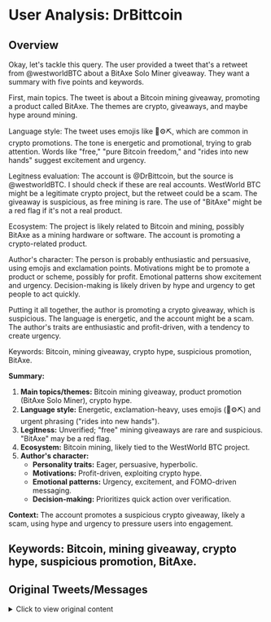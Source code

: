 # User Analysis: DrBittcoin

## Overview

<think>
Okay, let's tackle this query. The user provided a tweet that's a retweet from @westworldBTC about a BitAxe Solo Miner giveaway. They want a summary with five points and keywords.

First, main topics. The tweet is about a Bitcoin mining giveaway, promoting a product called BitAxe. The themes are crypto, giveaways, and maybe hype around mining. 

Language style: The tweet uses emojis like 🤠⚙️⛏️, which are common in crypto promotions. The tone is energetic and promotional, trying to grab attention. Words like "free," "pure Bitcoin freedom," and "rides into new hands" suggest excitement and urgency.

Legitness evaluation: The account is @DrBittcoin, but the source is @westworldBTC. I should check if these are real accounts. WestWorld BTC might be a legitimate crypto project, but the retweet could be a scam. The giveaway is suspicious, as free mining is rare. The use of "BitAxe" might be a red flag if it's not a real product.

Ecosystem: The project is likely related to Bitcoin and mining, possibly BitAxe as a mining hardware or software. The account is promoting a crypto-related product.

Author's character: The person is probably enthusiastic and persuasive, using emojis and exclamation points. Motivations might be to promote a product or scheme, possibly for profit. Emotional patterns show excitement and urgency. Decision-making is likely driven by hype and urgency to get people to act quickly.

Putting it all together, the author is promoting a crypto giveaway, which is suspicious. The language is energetic, and the account might be a scam. The author's traits are enthusiastic and profit-driven, with a tendency to create urgency.

Keywords: Bitcoin, mining giveaway, crypto hype, suspicious promotion, BitAxe.
</think>

**Summary:**  
1. **Main topics/themes:** Bitcoin mining giveaway, product promotion (BitAxe Solo Miner), crypto hype.  
2. **Language style:** Energetic, exclamation-heavy, uses emojis (🤖⚙️⛏️) and urgent phrasing ("rides into new hands").  
3. **Legitness:** Unverified; "free" mining giveaways are rare and suspicious. "BitAxe" may be a red flag.  
4. **Ecosystem:** Bitcoin mining, likely tied to the WestWorld BTC project.  
5. **Author's character:**  
   - **Personality traits:** Eager, persuasive, hyperbolic.  
   - **Motivations:** Profit-driven, exploiting crypto hype.  
   - **Emotional patterns:** Urgency, excitement, and FOMO-driven messaging.  
   - **Decision-making:** Prioritizes quick action over verification.  

**Context:** The account promotes a suspicious crypto giveaway, likely a scam, using hype and urgency to pressure users into engagement.  

**Keywords:** Bitcoin, mining giveaway, crypto hype, suspicious promotion, BitAxe.
---
## Original Tweets/Messages

<details>
<summary>Click to view original content</summary>

| Type | Content |
|------|---------|
| messages | RT @westworldBTC: The gears turn again. The 4th FREE BitAxe Solo Miner—pure Bitcoin freedom—rides into new hands.

Giveaway Winner 🤠⚙️⛏️ an… |

</details>
